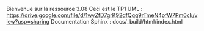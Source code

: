 Bienvenue sur la ressource 3.08
Ceci est le TP1
UML : https://drive.google.com/file/d/1wyZfD7grK92dfQqq9rTmeN4pfW7Pm6ck/view?usp=sharing
Documentation Sphinx : docs/_build/html/index.html